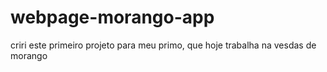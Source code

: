 # webpage-morango-app
criri este primeiro projeto para meu primo, que hoje trabalha na vesdas de morango
